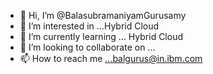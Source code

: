 - 👋 Hi, I’m @BalasubramaniyamGurusamy
- 👀 I’m interested in ...Hybrid Cloud
- 🌱 I’m currently learning ... Hybrid Cloud
- 💞️ I’m looking to collaborate on ...
- 📫 How to reach me ...balgurus@in.ibm.com

<!---
BalasubramaniyamGurusamy/BalasubramaniyamGurusamy is a ✨ special ✨ repository because its `README.md` (this file) appears on your GitHub profile.
You can click the Preview link to take a look at your changes.
--->
